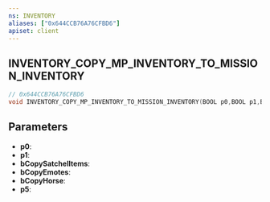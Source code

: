 ```yaml
---
ns: INVENTORY
aliases: ["0x644CCB76A76CFBD6"]
apiset: client
---
```

## INVENTORY_COPY_MP_INVENTORY_TO_MISSION_INVENTORY

```c
// 0x644CCB76A76CFBD6
void INVENTORY_COPY_MP_INVENTORY_TO_MISSION_INVENTORY(BOOL p0,BOOL p1,BOOL bCopySatchelItems,BOOL bCopyEmotes,BOOL bCopyHorse,BOOL p5);
```


## Parameters
* **p0**:
* **p1**:
* **bCopySatchelItems**:
* **bCopyEmotes**:
* **bCopyHorse**:
* **p5**: